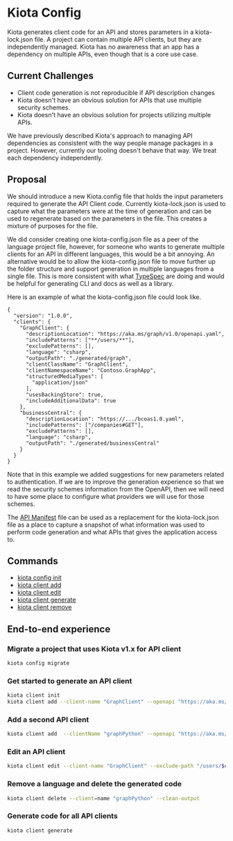 # Kiota Config

Kiota generates client code for an API and stores parameters in a kiota-lock.json file. A project can contain multiple API clients, but they are independently managed. Kiota has no awareness that an app has a dependency on multiple APIs, even though that is a core use case.

## Current Challenges

- Client code generation is not reproducible if API description changes
- Kiota doesn't have an obvious solution for APIs that use multiple security schemes.
- Kiota doesn't have an obvious solution for projects utilizing multiple APIs.

We have previously described Kiota's approach to managing API dependencies as consistent with the way people manage packages in a project. However, currently our tooling doesn't behave that way. We treat each dependency independently.

## Proposal

We should introduce a new Kiota.config file that holds the input parameters required to generate the API Client code. Currently kiota-lock.json is used to capture what the parameters were at the time of generation and can be used to regenerate based on the parameters in the file. This creates a mixture of purposes for the file.

We did consider creating one kiota-config.json file as a peer of the language project file, however, for someone who wants to generate multiple clients for an API in different languages, this would be a bit annoying. An alternative would be to allow the kiota-config.json file to move further up the folder structure and support generation in multiple languages from a single file. This is more consistent with what [TypeSpec](https://aka.ms/typespec) are doing and would be helpful for generating CLI and docs as well as a library.

Here is an example of what the kiota-config.json file could look like.

```jsonc
{
  "version": "1.0.0",
  "clients": {
    "GraphClient": {
      "descriptionLocation": "https://aka.ms/graph/v1.0/openapi.yaml",
      "includePatterns": ["**/users/**"],
      "excludePatterns": [],
      "language": "csharp",
      "outputPath": "./generated/graph",
      "clientClassName": "GraphClient",
      "clientNamespaceName": "Contoso.GraphApp",
      "structuredMediaTypes": [
        "application/json"
      ],
      "usesBackingStore": true,
      "includeAdditionalData": true
    },
    "businessCentral": {
      "descriptionLocation": "https://.../bcoas1.0.yaml",
      "includePatterns": ["/companies#GET"],
      "excludePatterns": [],
      "language": "csharp",
      "outputPath": "./generated/businessCentral"
    }
  }
}
```

Note that in this example we added suggestions for new parameters related to authentication. If we are to improve the generation experience so that we read the security schemes information from the OpenAPI, then we will need to have some place to configure what providers we will use for those schemes.

The [API Manifest](https://www.ietf.org/archive/id/draft-miller-api-manifest-01.html) file can be used as a replacement for the kiota-lock.json file as a place to capture a snapshot of what information was used to perform code generation and what APIs that gives the application access to.

## Commands

* [kiota config init](../cli/config-init.md)
* [kiota client add](../cli/client-add.md)
* [kiota client edit](../cli/client-edit.md)
* [kiota client generate](../cli/client-generate.md)
* [kiota client remove](../cli/client-remove.md)

## End-to-end experience

### Migrate a project that uses Kiota v1.x for API client

```bash
kiota config migrate
```

### Get started to generate an API client

```bash
kiota client init
kiota client add --client-name "GraphClient" --openapi "https://aka.ms/graph/v1.0/openapi.yaml" --language csharp --output "./csharpClient"
```

### Add a second API client

```bash
kiota client add  --clientName "graphPython" --openapi "https://aka.ms/graph/v1.0/openapi.yaml" --language python --outputPath ./pythonClient
```

### Edit an API client

```bash
kiota client edit --client-name "GraphClient" --exclude-path "/users/$count"
```

### Remove a language and delete the generated code

```bash
kiota client delete --client=name "graphPython" --clean-output
```

### Generate code for all API clients

```bash
kiota client generate
```
